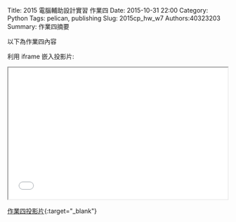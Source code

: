 Title: 2015 電腦輔助設計實習 作業四
Date: 2015-10-31 22:00
Category: Python
Tags: pelican, publishing
Slug: 2015cp_hw_w7
Authors:40323203
Summary: 作業四摘要

以下為作業四內容

利用 iframe 嵌入投影片:

<iframe src="simplest4.html" width="500" height="300"></iframe>

[作業四投影片](simplest4.html){:target="_blank"}
